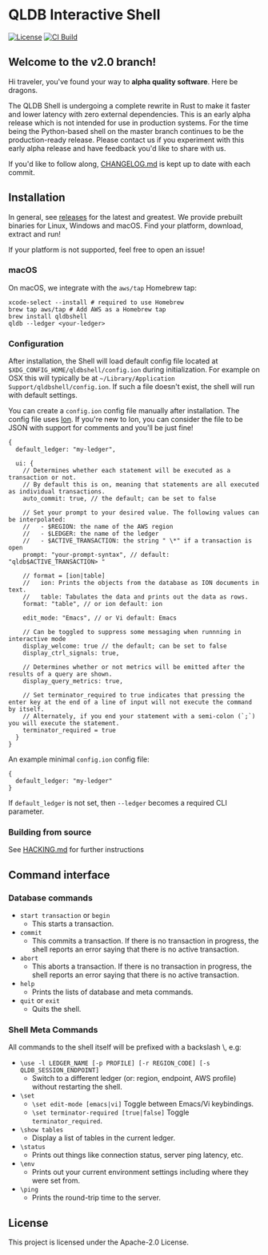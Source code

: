 # QLDB Interactive Shell

[![License](https://img.shields.io/hexpm/l/plug.svg)](https://github.com/awslabs/amazon-qldb-shell/blob/main/LICENSE)
[![CI Build](https://github.com/awslabs/amazon-qldb-shell/workflows/CI%20Build/badge.svg)](https://github.com/awslabs/amazon-qldb-shell/actions?query=workflow%3A%22CI+Build%22)

## Welcome to the v2.0 branch!

Hi traveler, you've found your way to **alpha quality software**. Here be
dragons.

The QLDB Shell is undergoing a complete rewrite in Rust to make it faster and
lower latency with zero external dependencies. This is an early alpha release
which is not intended for use in production systems. For the time being the
Python-based shell on the master branch continues to be the production-ready
release. Please contact us if you experiment with this early alpha release and
have feedback you'd like to share with us.

If you'd like to follow along, [CHANGELOG.md](CHANGELOG.md) is kept up to date
with each commit.

## Installation

In general, see [releases][releases] for the latest and greatest. We provide
prebuilt binaries for Linux, Windows and macOS. Find your platform, download,
extract and run!

If your platform is not supported, feel free to open an issue!

[releases]: https://github.com/awslabs/amazon-qldb-shell/releases

### macOS

On macOS, we integrate with the `aws/tap` Homebrew tap:

```
xcode-select --install # required to use Homebrew
brew tap aws/tap # Add AWS as a Homebrew tap
brew install qldbshell
qldb --ledger <your-ledger>
```

### Configuration

After installation, the Shell will load default config file located at
`$XDG_CONFIG_HOME/qldbshell/config.ion` during initialization. For example on
OSX this will typically be at `~/Library/Application Support/qldbshell/config.ion`. If such a file doesn't exist, the shell will run
with default settings.

You can create a `config.ion` config file manually after installation. The
config file uses [Ion][ion]. If you're new to Ion, you can consider the file to
be JSON with support for comments and you'll be just fine!

```ion
{
  default_ledger: "my-ledger",

  ui: {
    // Determines whether each statement will be executed as a transaction or not.
    // By default this is on, meaning that statements are all executed as individual transactions.
    auto_commit: true, // the default; can be set to false

    // Set your prompt to your desired value. The following values can be interpolated:
    //   - $REGION: the name of the AWS region
    //   - $LEDGER: the name of the ledger
    //   - $ACTIVE_TRANSACTION: the string " \*" if a transaction is open
    prompt: "your-prompt-syntax", // default: "qldb$ACTIVE_TRANSACTION> "

    // format = [ion|table]
    //   ion: Prints the objects from the database as ION documents in text.
    //   table: Tabulates the data and prints out the data as rows.
    format: "table", // or ion default: ion

    edit_mode: "Emacs", // or Vi default: Emacs

    // Can be toggled to suppress some messaging when runnning in interactive mode
    display_welcome: true // the default; can be set to false
    display_ctrl_signals: true,

    // Determines whether or not metrics will be emitted after the results of a query are shown.
    display_query_metrics: true,

    // Set terminator_required to true indicates that pressing the enter key at the end of a line of input will not execute the command by itself.
    // Alternately, if you end your statement with a semi-colon (`;`) you will execute the statement.
    terminator_required = true
  }
}
```

An example minimal `config.ion` config file:

```ion
{
  default_ledger: "my-ledger"
}
```

If `default_ledger` is not set, then `--ledger` becomes a required CLI parameter.

[ion]: https://amzn.github.io/ion-docs/

### Building from source

See [HACKING.md](HACKING.md) for further instructions

## Command interface

### Database commands

- `start transaction` or `begin`
  - This starts a transaction.
- `commit`
  - This commits a transaction. If there is no transaction in progress, the shell reports an error saying that there is
    no active transaction.
- `abort`
  - This aborts a transaction. If there is no transaction in progress, the shell reports an error saying that there is
    no active transaction.
- `help`
  - Prints the lists of database and meta commands.
- `quit` or `exit`
  - Quits the shell.

### Shell Meta Commands

All commands to the shell itself will be prefixed with a backslash \\, e.g:

- `\use -l LEDGER_NAME [-p PROFILE] [-r REGION_CODE] [-s QLDB_SESSION_ENDPOINT]`
  - Switch to a different ledger (or: region, endpoint, AWS profile) without restarting the shell.
- `\set`
  - `\set edit-mode [emacs|vi]` Toggle between Emacs/Vi keybindings.
  - `\set terminator-required [true|false]` Toggle `terminator_required`.
- `\show tables`
  - Display a list of tables in the current ledger.
- `\status`
  - Prints out things like connection status, server ping latency, etc.
- `\env`
  - Prints out your current environment settings including where they were set from.
- `\ping`
  - Prints the round-trip time to the server.

## License

This project is licensed under the Apache-2.0 License.
